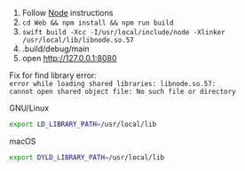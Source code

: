 1. Follow [Node](https://github.com/tris-foundation/node) instructions
2. `cd Web && npm install && npm run build`
3. `swift build -Xcc -I/usr/local/include/node -Xlinker /usr/local/lib/libnode.so.57`
4. .build/debug/main
4. open http://127.0.0.1:8080

Fix for find library error:<br>
`error while loading shared libraries: libnode.so.57: `<br>
`cannot open shared object file: No such file or directory`<br>

GNU/Linux
```bash
export LD_LIBRARY_PATH=/usr/local/lib
```

macOS
```bash
export DYLD_LIBRARY_PATH=/usr/local/lib
```
